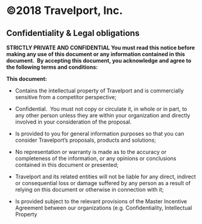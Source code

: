 # ©2018 Travelport, Inc.

## Confidentiality & Legal obligations

**STRICTLY PRIVATE AND CONFIDENTIAL
You must read this notice before making any use of this document or any information contained in this document.  By accepting this document, you acknowledge and agree to the following terms and conditions:**

**This document:**

- Contains the intellectual property of Travelport and is commercially sensitive from a competitor perspective;

- Confidential.  You must not copy or circulate it, in whole or in part, to any other person unless they are within your organization and directly involved in your consideration of the proposal.

- Is provided to you for general information purposes so that you can consider Travelport’s proposals, products and solutions;

- No representation or warranty is made as to the accuracy or completeness of the information, or any opinions or conclusions contained in this document or presented;

- Travelport and its related entities will not be liable for any direct, indirect or consequential loss or damage suffered by any person as a result of relying on this document or otherwise in connection with it;

- Is provided subject to the relevant provisions of the Master Incentive Agreement between our organizations (e.g. Confidentiality, Intellectual Property
